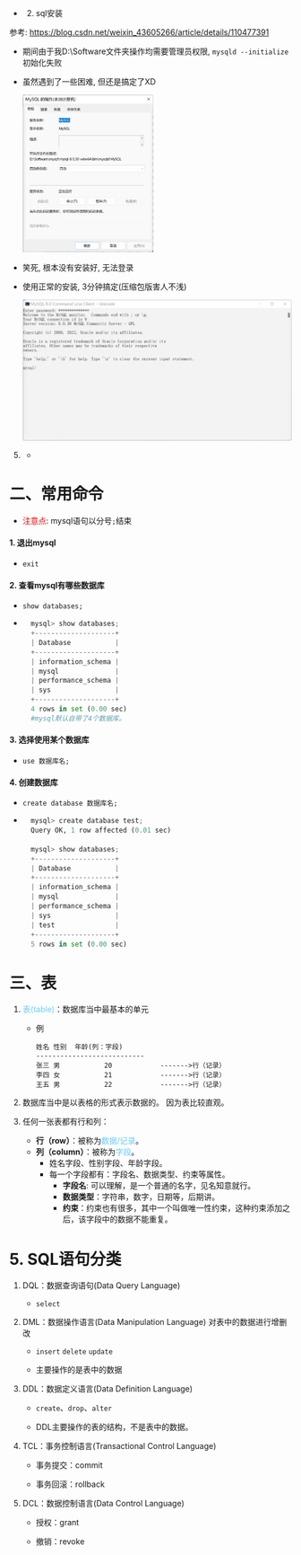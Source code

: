 * 2. sql安装

参考: https://blog.csdn.net/weixin_43605266/article/details/110477391

* 期间由于我D:\Software文件夹操作均需要管理员权限, `mysqld --initialize`初始化失败

* 虽然遇到了一些困难, 但还是搞定了XD

  <img src="media/image-20220808004259578.png" alt="image-20220808004259578" style="zoom:33%;" />

* 笑死, 根本没有安装好, 无法登录

* 使用正常的安装, 3分钟搞定(压缩包版害人不浅)

  ![image-20220808081257683](media/image-20220808081257683.png)

5. * 


# 二、常用命令

* <font color='#EE0000'>注意点</font>: mysql语句以分号`;`结束

#### 1. 退出mysql 

* `exit`

#### 2. 查看mysql有哪些数据库 

* `show databases;` 

* ```python
	mysql> show databases;
    +--------------------+
    | Database           |
    +--------------------+
    | information_schema |
    | mysql              |
    | performance_schema |
    | sys                |
    +--------------------+
    4 rows in set (0.00 sec)
    #mysql默认自带了4个数据库。
  ```

#### 3. 选择使用某个数据库

* `use 数据库名;`

#### 4. 创建数据库

* `create database 数据库名;`

* ```python
    mysql> create database test;
    Query OK, 1 row affected (0.01 sec)
	
    mysql> show databases;
    +--------------------+
    | Database           |
    +--------------------+
    | information_schema |
    | mysql              |
    | performance_schema |
    | sys                |
    | test               |
    +--------------------+
    5 rows in set (0.00 sec)
	```

# 三、表

1. <font color='#66ccff'>表(table)</font>：数据库当中最基本的单元 

   * 例

     ```
     姓名	性别	年龄(列：字段) 
     ---------------------------
     张三	男			20            ------->行（记录）
     李四	女			21            ------->行（记录）
     王五	男			22            ------->行（记录）
     ```

2. 数据库当中是以表格的形式表示数据的。
   因为表比较直观。

3. 任何一张表都有行和列：
   * **行（row）**：被称为<font color='#66ccff'>数据/记录</font>。
   * **列（column）**：被称为<font color='#66ccff'>字段</font>。
     * 姓名字段、性别字段、年龄字段。
     * 每一个字段都有：字段名、数据类型、约束等属性。
       * **字段名**: 可以理解，是一个普通的名字，见名知意就行。
       * **数据类型**：字符串，数字，日期等，后期讲。
       * **约束**：约束也有很多，其中一个叫做唯一性约束，这种约束添加之后，该字段中的数据不能重复。

# 5. SQL语句分类

1. DQL：数据查询语句(Data Query Language)
   * `select`

2. DML：数据操作语言(Data Manipulation Language)
   对表中的数据进行增删改
   * `insert` `delete` `update`

   * 主要操作的是表中的数据

3. DDL：数据定义语言(Data Definition Language)

   * `create`、`drop`、`alter`

   * DDL主要操作的表的结构，不是表中的数据。

4. TCL：事务控制语言(Transactional Control Language)

   * 事务提交：commit

   * 事务回滚：rollback

5. DCL：数据控制语言(Data Control Language)

   * 授权：grant

   * 撤销：revoke
